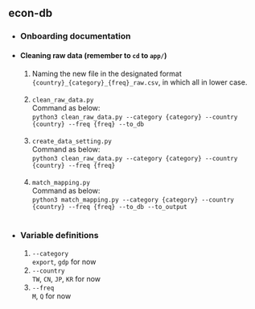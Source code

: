 
## econ-db

- ### Onboarding documentation
- #### Cleaning raw data (remember to `cd` to `app/`)
  1. Naming the new file in the designated format `{country}_{category}_{freq}_raw.csv`, in which all in lower case.<br><br>
  2. `clean_raw_data.py`<br>Command as below:<br> `python3 clean_raw_data.py --category {category} --country {country} --freq {freq} --to_db`<br><br>
  3. `create_data_setting.py`<br>Command as below:<br> `python3 clean_raw_data.py --category {category} --country {country} --freq {freq}`<br><br>
  4. `match_mapping.py`<br>Command as below:<br> `python3 match_mapping.py --category {category} --country {country} --freq {freq} --to_db --to_output`<br><br>
- ### Variable definitions
  1. `--category`<br> `export`, `gdp` for now
  2. `--country`<br> `TW`, `CN`, `JP`, `KR` for now
  3. `--freq`<br> `M`, `Q` for now
